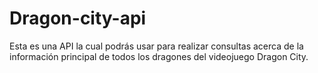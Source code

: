 # Dragon-city-api
Esta es una API la cual podrás usar para realizar consultas acerca de la información principal de todos los dragones del videojuego Dragon City.
